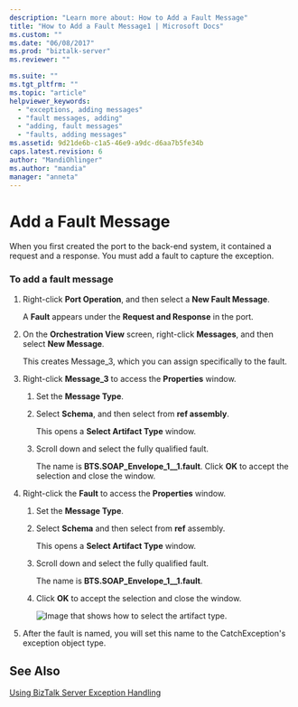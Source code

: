 ```yaml
---
description: "Learn more about: How to Add a Fault Message"
title: "How to Add a Fault Message1 | Microsoft Docs"
ms.custom: ""
ms.date: "06/08/2017"
ms.prod: "biztalk-server"
ms.reviewer: ""

ms.suite: ""
ms.tgt_pltfrm: ""
ms.topic: "article"
helpviewer_keywords: 
  - "exceptions, adding messages"
  - "fault messages, adding"
  - "adding, fault messages"
  - "faults, adding messages"
ms.assetid: 9d21de6b-c1a5-46e9-a9dc-d6aa7b5fe34b
caps.latest.revision: 6
author: "MandiOhlinger"
ms.author: "mandia"
manager: "anneta"
---
```

# Add a Fault Message

When you first created the port to the back-end system, it contained a request and a response. You must add a fault to capture the exception.  
  
### To add a fault message  
  
1.  Right-click **Port Operation**, and then select a **New Fault Message**.  
  
     A **Fault** appears under the **Request and Response** in the port.  
  
2.  On the **Orchestration View** screen, right-click **Messages**, and then select **New Message**.  
  
     This creates Message_3, which you can assign specifically to the fault.  
  
3.  Right-click **Message_3** to access the **Properties** window.  
  
    1.  Set the **Message Type**.  
  
    2.  Select **Schema**, and then select from **ref assembly**.  
  
         This opens a **Select Artifact Type** window.  
  
    3.  Scroll down and select the fully qualified fault.  
  
         The name is **BTS.SOAP_Envelope_1__1.fault**. Click **OK** to accept the selection and close the window.  
  
4.  Right-click the **Fault** to access the **Properties** window.  
  
    1.  Set the **Message Type**.  
  
    2.  Select **Schema** and then select from **ref** assembly.  
  
         This opens a **Select Artifact Type** window.  
  
    3.  Scroll down and select the fully qualified fault.  
  
         The name is **BTS.SOAP_Envelope_1__1.fault**.  
  
    4.  Click **OK** to accept the selection and close the window.  
  
         ![Image that shows how to select the artifact type.](../core/media/siebeladapter-17-exceptionhandling-addscope.gif "SiebelAdapter_17_ExceptionHandling_AddScope")  
  
5.  After the fault is named, you will set this name to the CatchException's exception object type.  
  
## See Also  
 [Using BizTalk Server Exception Handling](../core/using-biztalk-server-exception-handling2.md)

